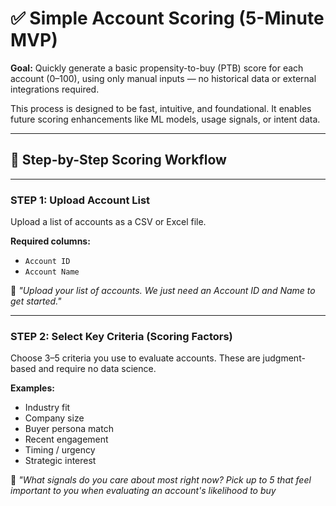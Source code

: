 # ✅ Simple Account Scoring (5-Minute MVP)

**Goal:** Quickly generate a basic propensity-to-buy (PTB) score for each account (0–100), using only manual inputs — no historical data or external integrations required.

This process is designed to be fast, intuitive, and foundational. It enables future scoring enhancements like ML models, usage signals, or intent data.

---

## 🧭 Step-by-Step Scoring Workflow

---

### **STEP 1: Upload Account List**
Upload a list of accounts as a CSV or Excel file.

**Required columns:**
- `Account ID`
- `Account Name`

💬 *"Upload your list of accounts. We just need an Account ID and Name to get started."*

---

### **STEP 2: Select Key Criteria (Scoring Factors)**
Choose 3–5 criteria you use to evaluate accounts. These are judgment-based and require no data science.

**Examples:**
- Industry fit
- Company size
- Buyer persona match
- Recent engagement
- Timing / urgency
- Strategic interest

💬 *"What signals do you care about most right now? Pick up to 5 that feel important to you when evaluating an account's likelihood to buy*